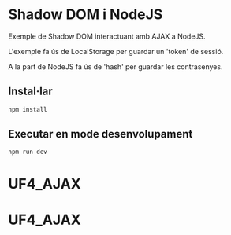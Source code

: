 # Shadow DOM i NodeJS 

Exemple de Shadow DOM interactuant amb AJAX a NodeJS.

L'exemple fa ús de LocalStorage per guardar un 'token' de sessió.

A la part de NodeJS fa ús de 'hash' per guardar les contrasenyes.


## Instal·lar

```bash
npm install
```

## Executar en mode desenvolupament

```bash
npm run dev
```
# UF4_AJAX
# UF4_AJAX
